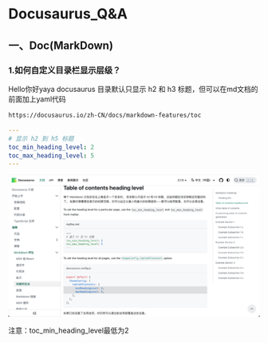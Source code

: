 # Docusaurus_Q&A

## 一、Doc(MarkDown)

### 1.如何自定义目录栏显示层级？
Hello你好yaya
docusaurus 目录默认只显示 h2 和 h3 标题，但可以在md文档的前面加上yaml代码

```url
https://docusaurus.io/zh-CN/docs/markdown-features/toc
```

```yaml
---
# 显示 h2 到 h5 标题
toc_min_heading_level: 2
toc_max_heading_level: 5
---
```

![image-20250415224823170](./assets/image-20250415224823170.png)

注意：toc_min_heading_level最低为2